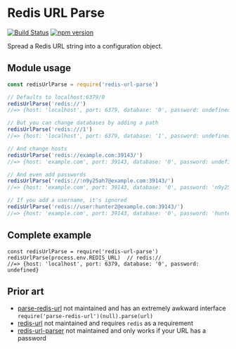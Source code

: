 Redis URL Parse
===============

[![Build Status](https://travis-ci.org/crccheck/redis-url-parse.svg?branch=master)](https://travis-ci.org/crccheck/redis-url-parse)
[![npm version](https://badge.fury.io/js/redis-url-parse.svg)](https://badge.fury.io/js/redis-url-parse)

Spread a Redis URL string into a configuration object.

Module usage
------------

```javascript
const redisUrlParse = require('redis-url-parse')

// Defaults to localhost:6379/0
redisUrlParse('redis://')
//=> {host: 'localhost', port: 6379, database: '0', password: undefined}

// But you can change databases by adding a path
redisUrlParse('redis:///1')
//=> {host: 'localhost', port: 6379, database: '1', password: undefined}

// And change hosts
redisUrlParse('redis://example.com:39143/')
//=> {host: 'example.com', port: 39143, database: '0', password: undefined}

// And even add passwords
redisUrlParse('redis://:n9y25ah7@example.com:39143/')
//=> {host: 'example.com', port: 39143, database: '0', password: 'n9y25ah7'}

// If you add a username, it's ignored
redisUrlParse('redis://user:hunter2@example.com:39143/')
//=> {host: 'example.com', port: 39143, database: '0', password: 'hunter2'}
```


Complete example
----------------

```
const redisUrlParse = require('redis-url-parse')
redisUrlParse(process.env.REDIS_URL)  // redis://
//=> {host: 'localhost', port: 6379, database: '0', password: undefined}
```


Prior art
---------

* [parse-redis-url](https://github.com/laggyluke/node-parse-redis-url) not maintained and has an extremely awkward interface `require('parse-redis-url')(null).parse(url)`
* [redis-url](https://github.com/ddollar/redis-url) not maintained and requires `redis` as a requirement
* [redis-url-parser](https://github.com/cilindrox/redis-url-parser) not maintained and only works if your URL has a password
